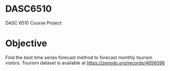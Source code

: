 # DASC6510
DASC 6510 Course Project

# Objective
Find the best time series forecast method to forecast monthly tourism vistors. Tourism dataset is available at https://zenodo.org/records/4656096
